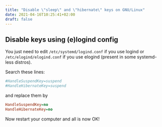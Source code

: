 ```yaml
---
title: "Disable \"sleep\" and \"hibernate\" keys on GNU/Linux"
date: 2021-04-16T10:25:41+02:00
draft: false
---
```


## Disable keys using (e)logind config

You just need to edit `/etc/systemd/logind.conf` if you use logind or `/etc/elogind/elogind.conf` if you use elogind (present in some systemd-less distros).

Search these lines:

```ini
#HandleSuspendKey=suspend
#HandleHibernateKey=suspend
```

and replace them by

```ini
HandleSuspendKey=no
HandleHibernateKey=no
```

Now restart your computer and all is now OK!
